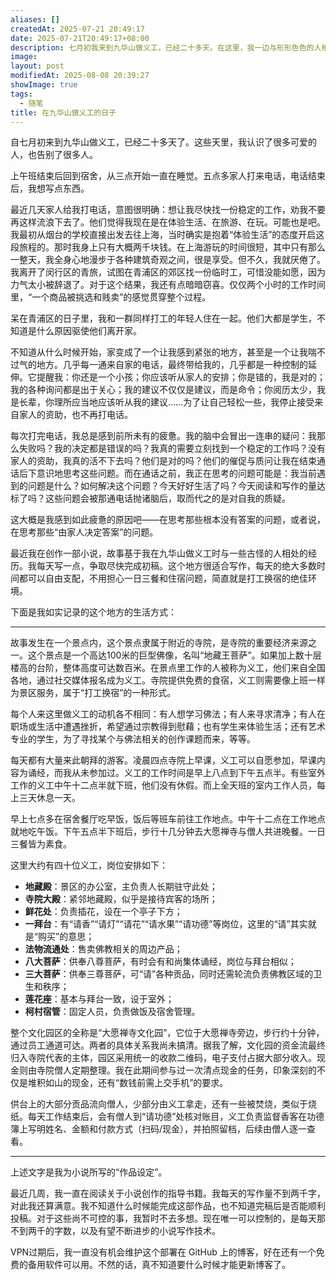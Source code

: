 ```yaml
---
aliases: []
createdAt: 2025-07-21 20:49:17
date: 2025-07-21T20:49:17+08:00
description: 七月初我来到九华山做义工，已经二十多天。在这里，我一边与形形色色的人相遇，一边努力创作小说，也逐渐觉察到家人对我的影响。他们关心，却也让我疲惫。而我，在挣扎中寻找写作与生活的自由。
image: 
layout: post
modifiedAt: 2025-08-08 20:39:27
showImage: true
tags:
  - 随笔
title: 在九华山做义工的日子
---
```


自七月初来到九华山做义工，已经二十多天了。这些天里，我认识了很多可爱的人，也告别了很多人。

上午班结束后回到宿舍，从三点开始一直在睡觉。五点多家人打来电话，电话结束后，我想写点东西。

最近几天家人给我打电话，意图很明确：想让我尽快找一份稳定的工作，劝我不要再这样流浪下去了。他们觉得我现在是在体验生活、在旅游、在玩。可能也是吧。我最初从烟台的学校直接出发去往上海，当时确实是抱着“体验生活”的态度开启这段旅程的。那时我身上只有大概两千块钱。在上海游玩的时间很短，其中只有那么一整天，我全身心地漫步于各种建筑奇观之间，很是享受。但不久，我就厌倦了。我离开了闵行区的青旅，试图在青浦区的郊区找一份临时工，可惜没能如愿，因为力气太小被辞退了。对于这个结果，我还有点暗暗窃喜。仅仅两个小时的工作时间里，“一个商品被挑选和贱卖”的感觉贯穿整个过程。

呆在青浦区的日子里，我和一群同样打工的年轻人住在一起。他们大都是学生，不知道是什么原因驱使他们离开家。

不知道从什么时候开始，家变成了一个让我感到紧张的地方，甚至是一个让我喘不过气的地方。几乎每一通来自家的电话，最终带给我的，几乎都是一种控制的延伸。它提醒我：你还是一个小孩；你应该听从家人的安排；你是错的，我是对的；我的各种询问都是出于关心；我的建议不仅仅是建议，而是命令；你阅历太少，我是长辈，你理所应当地应该听从我的建议……为了让自己轻松一些，我停止接受来自家人的资助，也不再打电话。

每次打完电话，我总是感到前所未有的疲惫。我的脑中会冒出一连串的疑问：我那么失败吗？我的决定都是错误的吗？我真的需要立刻找到一个稳定的工作吗？没有家人的资助，我真的活不下去吗？他们是对的吗？他们的催促与质问让我在结束通话后下意识地思考这些问题。而在通话之前，我正在思考的问题可能是：我当前遇到的问题是什么？如何解决这个问题？今天好好生活了吗？今天阅读和写作的量达标了吗？这些问题会被那通电话抛诸脑后，取而代之的是对自我的质疑。

这大概是我感到如此疲惫的原因吧——在思考那些根本没有答案的问题，或者说，在思考那些“由家人决定答案”的问题。

最近我在创作一部小说，故事基于我在九华山做义工时与一些古怪的人相处的经历。我每天写一点，争取尽快完成初稿。这个地方很适合写作，每天的绝大多数时间都可以自由支配，不用担心一日三餐和住宿问题，简直就是打工换宿的绝佳环境。

下面是我如实记录的这个地方的生活方式：

---

故事发生在一个景点内，这个景点隶属于附近的寺院，是寺院的重要经济来源之一。这个景点是一个高达100米的巨型佛像，名叫“地藏王菩萨”。如果加上数十层楼高的台阶，整体高度可达数百米。在景点里工作的人被称为义工，他们来自全国各地，通过社交媒体报名成为义工。寺院提供免费的食宿，义工则需要像上班一样为景区服务，属于“打工换宿”的一种形式。

每个人来这里做义工的动机各不相同：有人想学习佛法；有人来寻求清净；有人在职场或生活中遭遇挫折，希望通过宗教得到慰藉；也有学生来体验生活；还有艺术专业的学生，为了寻找某个与佛法相关的创作课题而来，等等。

每天都有大量来此朝拜的游客。凌晨四点寺院上早课，义工可以自愿参加，早课内容为诵经，而我从未参加过。义工的工作时间是早上八点到下午五点半。有些室外工作的义工中午十二点半就下班，他们没有休假。而上全天班的室内工作人员，每上三天休息一天。

早上七点多在宿舍餐厅吃早饭，饭后等班车前往工作地点。中午十二点在工作地点就地吃午饭。下午五点半下班后，步行十几分钟去大愿禅寺与僧人共进晚餐。一日三餐皆为素食。

这里大约有四十位义工，岗位安排如下：

- **地藏殿**：景区的办公室，主负责人长期驻守此处；
- **寺院大殿**：紧邻地藏殿，似乎是接待宾客的场所；
- **鲜花处**：负责插花，设在一个亭子下方；
- **一拜台**：有“请香”“请灯”“请花”“请水果”“请功德”等岗位，这里的“请”其实就是“购买”的意思；
- **法物流通处**：售卖佛教相关的周边产品；
- **八大菩萨**：供奉八尊菩萨，有时会有和尚集体诵经，岗位与拜台相似；
- **三大菩萨**：供奉三尊菩萨，可“请”各种贡品，同时还需轮流负责佛教区域的卫生和秩序；
- **莲花座**：基本与拜台一致，设于室外；
- **柯村宿管**：固定人员，负责做饭及宿舍管理。

整个文化园区的全称是“大愿禅寺文化园”，它位于大愿禅寺旁边，步行约十分钟，通过员工通道可达。两者的具体关系我尚未搞清。据我了解，文化园的资金流最终归入寺院代表的主体，园区采用统一的收款二维码，电子支付占据大部分收入。现金则由寺院僧人定期整理。我在此期间参与过一次清点现金的任务，印象深刻的不仅是堆积如山的现金，还有“数钱前需上交手机”的要求。

供台上的大部分贡品流向僧人，少部分由义工拿走，还有一些被焚烧，类似于烧纸。每天工作结束后，会有僧人到“请功德”处核对账目，义工负责监督香客在功德簿上写明姓名、金额和付款方式（扫码/现金），并拍照留档，后续由僧人逐一查看。

---

上述文字是我为小说所写的“作品设定”。

最近几周，我一直在阅读关于小说创作的指导书籍。我每天的写作量不到两千字，对此我还算满意。我不知道什么时候能完成这部作品，也不知道完稿后是否能顺利投稿。对于这些尚不可控的事，我暂时不去多想。现在唯一可以控制的，是每天那不到两千的字数，以及有望不断进步的小说写作技术。

VPN过期后，我一直没有机会维护这个部署在 GitHub 上的博客，好在还有一个免费的备用软件可以用。不然的话，真不知道要什么时候才能更新博客了。
